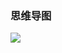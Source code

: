 ### 思维导图

![](https://chenspace.oss-cn-shanghai.aliyuncs.com/py/python%E4%B9%8B%E6%95%B0%E6%8D%AE%E7%BB%93%E6%9E%842.png)

